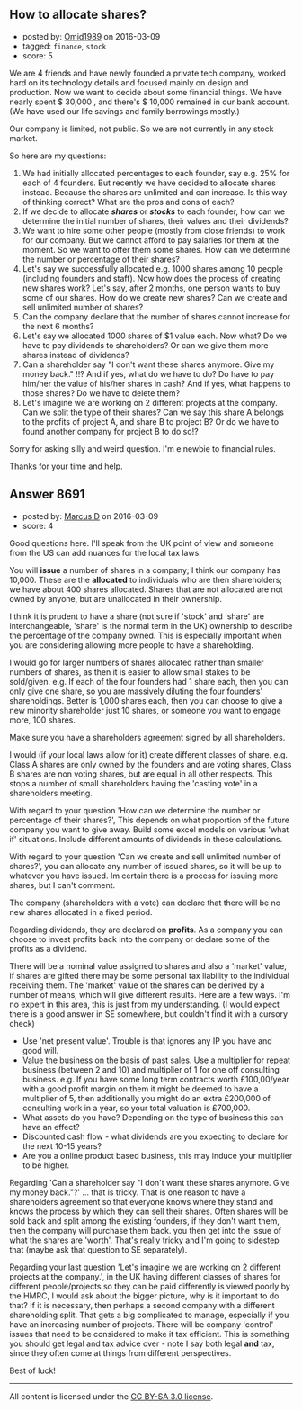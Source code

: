 ## How to allocate shares?

- posted by: [Omid1989](https://stackexchange.com/users/2817522/omid1989) on 2016-03-09
- tagged: `finance`, `stock`
- score: 5

<p>We are 4 friends and have newly founded a private tech company, worked hard on its technology details and focused mainly on design and production. Now we want to decide about some financial things. We have nearly spent $ 30,000 , and there's $ 10,000 remained in our bank account. (We have used our life savings and family borrowings mostly.)</p>

<p>Our company is limited, not public. So we are not currently in any stock market.</p>

<p>So here are my questions:</p>

<ol>
<li>We had initially allocated percentages to each founder, say e.g. 25% for each of 4 founders. But recently we have decided to allocate shares instead. Because the shares are unlimited and can increase. Is this way of thinking correct? What are the pros and cons of each?</li>
<li>If we decide to allocate <strong><em>shares</em></strong> or <strong><em>stocks</em></strong> to each founder, how can we determine the initial number of shares, their values and their dividends?</li>
<li>We want to hire some other people (mostly from close friends) to work for our company. But we cannot afford to pay salaries for them at the moment. So we want to offer them some shares. How can we determine the number or percentage of their shares?</li>
<li>Let's say we successfully allocated e.g. 1000 shares among 10 people (including founders and staff). Now how does the process of creating new shares work? Let's say, after 2 months, one person wants to buy some of our shares. How do we create new shares? Can we create and sell unlimited number of shares?</li>
<li>Can the company declare that the number of shares cannot increase for the next 6 months?</li>
<li>Let's say we allocated 1000 shares of $1 value each. Now what? Do we have to pay dividends to shareholders? Or can we give them more shares instead of dividends?</li>
<li>Can a shareholder say "I don't want these shares anymore. Give my money back." !!? And if yes, what do we have to do? Do have to pay him/her the value of his/her shares in cash? And if yes, what happens to those shares? Do we have to delete them?</li>
<li>Let's imagine we are working on 2 different projects at the company. Can we split the type of their shares? Can we say this share A belongs to the profits of project A, and share B to project B? Or do we have to found another company for project B to do so!?</li>
</ol>

<p>Sorry for asking silly and weird question. I'm e newbie to financial rules.</p>

<p>Thanks for your time and help.</p>



## Answer 8691

- posted by: [Marcus D](https://stackexchange.com/users/258531/marcus-d) on 2016-03-09
- score: 4

<p>Good questions here. I'll speak from the UK point of view and someone from the US can add nuances for the local tax laws.</p>

<p>You will <strong>issue</strong> a number of shares in a company; I think our company has 10,000. These are the <strong>allocated</strong> to individuals who are then shareholders; we have about 400 shares allocated. Shares that are not allocated are not owned by anyone, but are unallocated in their ownership.</p>

<p>I think it is prudent to have a share (not sure if 'stock' and 'share' are interchangeable, 'share' is the normal term in the UK) ownership to describe the percentage of the company owned. This is especially important when you are considering allowing more people to have a shareholding. </p>

<p>I would go for larger numbers of shares allocated rather than smaller numbers of shares, as then it is easier to allow small stakes to be sold/given. e.g. If each of the four founders had 1 share each, then you can only give one share, so you are massively diluting the four founders' shareholdings. Better is 1,000 shares each, then you can choose to give a new minority shareholder just 10 shares, or someone you want to engage more, 100 shares.</p>

<p>Make sure you have a shareholders agreement signed by all shareholders. </p>

<p>I would (if your local laws allow for it) create different classes of share. e.g. Class A shares are only owned by the founders and are voting shares, Class B shares are non voting shares, but are equal in all other respects. This stops a number of small shareholders having the 'casting vote' in a shareholders meeting.</p>

<p>With regard to your question 'How can we determine the number or percentage of their shares?', This depends on what proportion of the future company you want to give away. Build some excel models on various 'what if' situations. Include different amounts of dividends in these calculations.</p>

<p>With regard to your question 'Can we create and sell unlimited number of shares?', you can allocate any number of issued shares, so it will be up to whatever you have issued. Im certain there is a process for issuing more shares, but I can't comment.</p>

<p>The company (shareholders with a vote) can declare that there will be no new shares allocated in a fixed period.</p>

<p>Regarding dividends, they are declared on <strong>profits</strong>. As a company you can choose to invest profits back into the company or declare some of the profits as a dividend.</p>

<p>There will be a nominal value assigned to shares and also a 'market' value, if shares are gifted there may be some personal tax liability to the individual receiving them. The 'market' value of the shares can be derived by a number of means, which will give different results. Here are a few ways. I'm no expert in this area, this is just from my understanding. (I would expect there is a good answer in SE somewhere, but couldn't find it with a cursory check)</p>

<ul>
<li>Use 'net present value'. Trouble is that ignores any IP you have and good will.</li>
<li>Value the business on the basis of past sales. Use a multiplier for repeat business (between 2 and 10) and multiplier of 1 for one off consulting business. e.g. If you have some long term contracts worth £100,00/year with a good profit margin on them it might be deemed to have a multiplier of 5, then additionally you might do an extra £200,000 of consulting work in a year, so your total valuation is £700,000.</li>
<li>What assets do you have? Depending on the type of business this can have an effect?</li>
<li>Discounted cash flow - what dividends are you expecting to declare for the next 10-15 years?</li>
<li>Are you a online product based business, this may induce your multiplier to be higher.</li>
</ul>

<p>Regarding 'Can a shareholder say "I don't want these shares anymore. Give my money back."?' ... that is tricky. That is one reason to have a shareholders agreement so that everyone knows where they stand and knows the process by which they can sell their shares. Often shares will be sold back and split among the existing founders, if they don't want them, then the company will purchase them back. you then get into the issue of what the shares are 'worth'. That's really tricky and I'm going to sidestep that (maybe ask that question to SE separately).</p>

<p>Regarding your last question 'Let's imagine we are working on 2 different projects at the company.', in the UK having different classes of shares for different people/projects so they can be paid differently is viewed poorly by the HMRC, I would ask about the bigger picture, why is it important to do that? If it is necessary, then perhaps a second company with a different shareholding split. That gets a big complicated to manage, especially if you have an increasing number of projects. There will be company 'control' issues that need to be considered to make it tax efficient. This is something you should get legal and tax advice over - note I say both legal <strong>and</strong> tax, since they often come at things from different perspectives.</p>

<p>Best of luck!</p>




---

All content is licensed under the [CC BY-SA 3.0 license](https://creativecommons.org/licenses/by-sa/3.0/).
